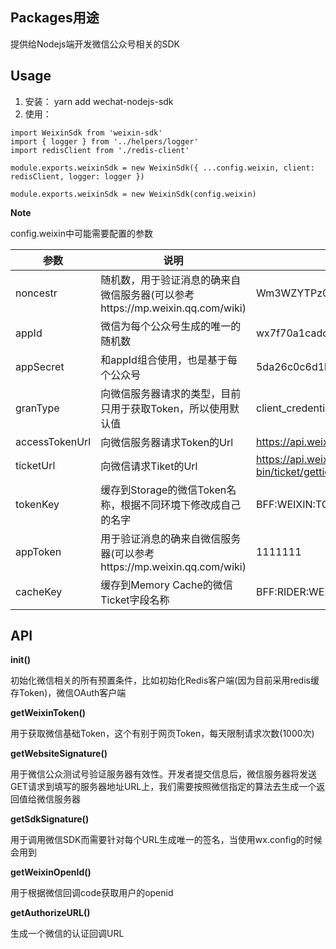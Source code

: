 ## Packages用途
提供给Nodejs端开发微信公众号相关的SDK

## Usage

1. 安装： yarn add wechat-nodejs-sdk
2. 使用：
```
import WeixinSdk from 'weixin-sdk'
import { logger } from '../helpers/logger'
import redisClient from './redis-client'

module.exports.weixinSdk = new WeixinSdk({ ...config.weixin, client: redisClient, logger: logger })

module.exports.weixinSdk = new WeixinSdk(config.weixin)
```

**Note**

config.weixin中可能需要配置的参数


| 参数           | 说明                                                                          | 默认值                                                                                                                   |
|----------------|-------------------------------------------------------------------------------|--------------------------------------------------------------------------------------------------------------------------|
| noncestr       | 随机数，用于验证消息的确来自微信服务器(可以参考https://mp.weixin.qq.com/wiki) | Wm3WZYTPz0wzccnW                                                                                                         |
| appId          | 微信为每个公众号生成的唯一的随机数                                            | wx7f70a1cadda24881                                                                                                       |
| appSecret      | 和appId组合使用，也是基于每个公众号                                           | 5da26c0c6d1b9cf5cef5baf76ee784a8                                                                                         |
| granType       | 向微信服务器请求的类型，目前只用于获取Token，所以使用默认值                   | client_credential                                                                                                        |
| accessTokenUrl | 向微信服务器请求Token的Url                                                    | https://api.weixin.qq.com/cgi-bin/token                                                                                  |
| ticketUrl      | 向微信请求Tiket的Url                                                          | https://api.weixin.qq.com/cgi-bin/ticket/getticket                                                                       |
| tokenKey  | 缓存到Storage的微信Token名称，根据不同环境下修改成自己的名字                    | BFF:WEIXIN:TOKEN                                                                                                         |
| appToken       | 用于验证消息的确来自微信服务器(可以参考https://mp.weixin.qq.com/wiki)         | 1111111                                                                                                                  |
| cacheKey       | 缓存到Memory Cache的微信Ticket字段名称                                         | BFF:RIDER:WEIXIN:TICKET

## API

**init()**

初始化微信相关的所有预置条件，比如初始化Redis客户端(因为目前采用redis缓存Token)，微信OAuth客户端

**getWeixinToken()**

用于获取微信基础Token，这个有别于网页Token，每天限制请求次数(1000次)

**getWebsiteSignature()**

用于微信公众测试号验证服务器有效性。开发者提交信息后，微信服务器将发送GET请求到填写的服务器地址URL上，我们需要按照微信指定的算法去生成一个返回值给微信服务器

**getSdkSignature()**

用于调用微信SDK而需要针对每个URL生成唯一的签名，当使用wx.config的时候会用到

**getWeixinOpenId()**

用于根据微信回调code获取用户的openid

**getAuthorizeURL()**

生成一个微信的认证回调URL
